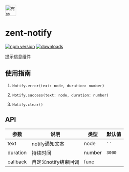 <p>
	<a href="https://github.com/youzan/">
		 <img alt="有赞logo" width="36px" src="https://img.yzcdn.cn/public_files/2017/02/09/e84aa8cbbf7852688c86218c1f3bbf17.png" alt="youzan" />
	</a>
</p>

# zent-notify

[![npm version](https://img.shields.io/npm/v/zent-notify.svg?style=flat)](https://www.npmjs.com/package/zent-notify) [![downloads](https://img.shields.io/npm/dt/zent-notify.svg)](https://www.npmjs.com/package/zent-notify)

提示信息组件

## 使用指南

1. `Notify.error(text: node, duration: number)`

2. `Notify.success(text: node, duration: number)`

3. `Notify.clear()`

## API

| 参数 | 说明 | 类型 | 默认值 |
|------|------|------|--------|
| text | notify通知文案 | node | `''` |
| duration | 持续时间 | number | `3000` |
| callback | 自定义notify结束回调 | func | |
